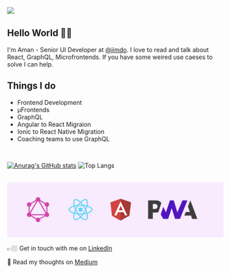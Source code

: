 <img src="./images/cover.png">

<br />


## Hello World 👋🏼

I'm Aman - Senior UI Developer at [@jimdo](http://github.com/jimdo). I love to read and talk about React, GraphQL, Microfrontends. If you have some weired use caeses to solve I can help.

## Things I do

- Frontend Development
- µFrontends
- GraphQL
- Angular to React Migraion
- Ionic to React Native Migration
- Coaching teams to use GraphQL

<br />

[![Anurag's GitHub stats](https://github-readme-stats.vercel.app/api?username=amankumarsaini28)](https://github.com/amankumarsaini28)
![Top Langs](https://github-readme-stats.vercel.app/api/top-langs/?username=amankumarsaini28&layout=compact)

<br />

<img src="./images/footer-tech.png">

<br />

👉🏼 Get in touch with me on [LinkedIn](https://www.linkedin.com/in/thejsguy)

📝 Read my thoughts on [Medium](https://medium.com/@amankumarsaini28) 
